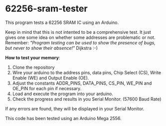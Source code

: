 # 62256-sram-tester

This program tests a 62256 SRAM IC using an Arduino. 

Keep in mind that this is not intented to be a comprehensive test. It just gives one some idea on whether some addresses are problematic or not. Remember: *"Program testing can be used to show the presence of bugs, but never to show their absence!"* Dijkstra 
:-)

**How to test your memory**: 
1. Clone the repository
2. Wire your arduino to the address pins, data pins, Chip Select (CS), Write Enable (WE) and Output Enable (OE).
3. Adjust the constants ADDR_PINS, DATA_PINS, CS_PIN, WE_PIN and OE_PIN for each pin if necessary.
4. Load and execute the program into your arduino.
5. Check the progress and results in you Serial Monitor. (57600 Baud Rate)

If any errors are found, they will be displayed in your Serial Monitor.

This code has been tested using an Arduino Mega 2556.
